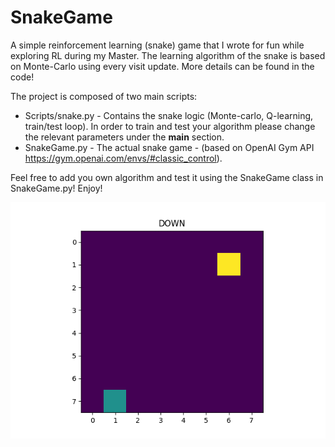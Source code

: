 # SnakeGame
A simple reinforcement learning (snake) game that I wrote for fun while exploring RL during my Master. The learning algorithm of the snake is based on Monte-Carlo using every visit update.
More details can be found in the code!

The project is composed of two main scripts:
* Scripts/snake.py - Contains the snake logic (Monte-carlo, Q-learning, train/test loop). In order to train and test your algorithm please change the relevant parameters under the __main__ section.
* SnakeGame.py - The actual snake game - (based on OpenAI Gym API https://gym.openai.com/envs/#classic_control).

Feel free to add you own algorithm and test it using the SnakeGame class in SnakeGame.py!
Enjoy!

![](snake_gif.gif)

